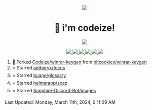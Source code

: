 <p align="center">
    <img src="https://avatars.githubusercontent.com/u/63158950?s=400&u=dd76c829ae30921e131dcbe7c830dc368e2d6e8a&v=4" />
</p>

<h1 align="center">
    👋 i'm codeize!
</h1>

<p align="center">
  <a href="https://skillicons.dev">
    <img align="center" src="https://skillicons.dev/icons?i=discord,bots,ts,nodejs,mysql,postgresql,react,nextjs,tailwindcss" />
  </a>
</p>

<p align="center">
  <a href="https://discord.com/users/668423998777982997">
    <img src="https://nocache.advaith.workers.dev?url=https://img.shields.io/endpoint?url=https://dev.discordprofiles.me/api/badge/status/668423998777982997?simple=true" />
    <img src="https://nocache.advaith.workers.dev?url=https://img.shields.io/endpoint?url=https://dev.discordprofiles.me/api/badge/vscode/668423998777982997" />
    <img src="https://nocache.advaith.workers.dev?url=https://img.shields.io/endpoint?url=https://dev.discordprofiles.me/api/badge/playing/668423998777982997" />
    <img src="https://nocache.advaith.workers.dev?url=https://img.shields.io/endpoint?url=https://dev.discordprofiles.me/api/badge/spotify/668423998777982997" />
    <img src="https://komarev.com/ghpvc/?username=codeize" />
    <img src="https://hits.link/hits?url=https%3A%2F%2Fgithub.com%2FCodeize" />
  </a>
</p>

<!--RECENT_ACTIVITY:start-->
1. 🔱 Forked [Codeize/winrar-keygen](https://github.com/Codeize/winrar-keygen) from [bitcookies/winrar-keygen](https://github.com/bitcookies/winrar-keygen)<br>
2. ⭐ Starred [aetheryx/focus](https://github.com/aetheryx/focus)<br>
3. ⭐ Starred [buape/glossary](https://github.com/buape/glossary)<br>
4. ⭐ Starred [helmerapp/scap](https://github.com/helmerapp/scap)<br>
5. ⭐ Starred [Sapphire-Discord-Bot/images](https://github.com/Sapphire-Discord-Bot/images)<br>
<!--RECENT_ACTIVITY:end-->

<!--RECENT_ACTIVITY:last_update-->
Last Updated: Monday, March 11th, 2024, 9:11:09 AM
<!--RECENT_ACTIVITY:last_update_end-->
